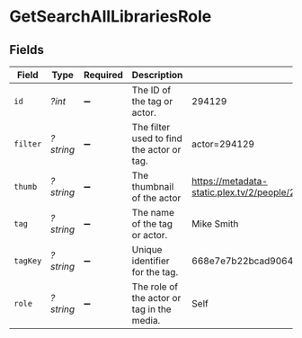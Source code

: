 # GetSearchAllLibrariesRole


## Fields

| Field                                                                         | Type                                                                          | Required                                                                      | Description                                                                   | Example                                                                       |
| ----------------------------------------------------------------------------- | ----------------------------------------------------------------------------- | ----------------------------------------------------------------------------- | ----------------------------------------------------------------------------- | ----------------------------------------------------------------------------- |
| `id`                                                                          | *?int*                                                                        | :heavy_minus_sign:                                                            | The ID of the tag or actor.                                                   | 294129                                                                        |
| `filter`                                                                      | *?string*                                                                     | :heavy_minus_sign:                                                            | The filter used to find the actor or tag.                                     | actor=294129                                                                  |
| `thumb`                                                                       | *?string*                                                                     | :heavy_minus_sign:                                                            | The thumbnail of the actor                                                    | https://metadata-static.plex.tv/2/people/27b85844536c39f3f9ac943aaad46608.jpg |
| `tag`                                                                         | *?string*                                                                     | :heavy_minus_sign:                                                            | The name of the tag or actor.                                                 | Mike Smith                                                                    |
| `tagKey`                                                                      | *?string*                                                                     | :heavy_minus_sign:                                                            | Unique identifier for the tag.                                                | 668e7e7b22bcad9064350c91                                                      |
| `role`                                                                        | *?string*                                                                     | :heavy_minus_sign:                                                            | The role of the actor or tag in the media.                                    | Self                                                                          |